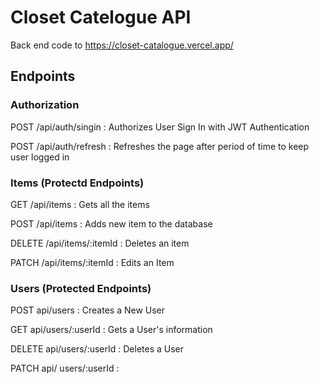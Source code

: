 # Closet Catelogue API

Back end code to https://closet-catalogue.vercel.app/

## Endpoints 

### Authorization 
POST /api/auth/singin : Authorizes User Sign In with JWT Authentication 

POST /api/auth/refresh : Refreshes the page after period of time to keep user logged in

### Items (Protectd Endpoints)
GET /api/items : Gets all the items

POST /api/items : Adds new item to the database

DELETE /api/items/:itemId : Deletes an item 

PATCH /api/items/:itemId : Edits an Item

### Users (Protected Endpoints)
POST api/users : Creates a New User

GET api/users/:userId : Gets a User's information 

DELETE api/users/:userId : Deletes a User

PATCH api/ users/:userId : 










